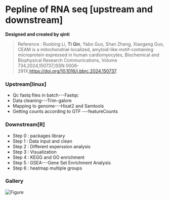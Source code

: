 # Pepline of RNA seq [upstream and downstream]

**Designed and created by qinti**

> Reference : Ruobing Li, **Ti Qin**, Yabo Guo, Shan Zhang, Xiaogang Guo,
> CEAM is a mitochondrial-localized, amyloid-like motif-containing microprotein expressed in human cardiomyocytes,
> Biochemical and Biophysical Research Communications,
> Volume 734,2024,150737,ISSN 0006-291X,https://doi.org/10.1016/j.bbrc.2024.150737.

### Upstream[linux]

- Qc fastq files in batch---Fastqc
- Data cleaning---Trim-galore
- Mapping to genome---Hisat2 and Samtools
- Getting  counts according to GTF ---featureCounts

### Downstream[R]

- Step 0 : packages library
- Step 1 : Data input and clean
- Step 2 : Different experssion analysis
- Step 3 : Visualization
- Step 4 : KEGG and GO enrichment
- Step 5 : GSEA---Gene Set Enrichment Analysis
- Step 6 : heatmap multiple groups

### Gallery

![Figure](D:\Lab_Project\ruobing\RNA_seq\remote\Figure.png)